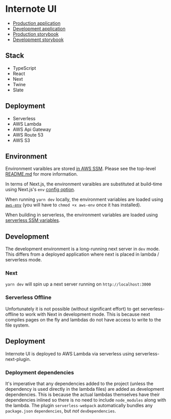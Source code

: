 # Internote UI

- [Production application](https://internote.app)
- [Development application](https://dev.internote.app)
- [Production storybook](http://internote-prod-storybook.s3-website-eu-west-1.amazonaws.com/)
- [Development storybook](http://internote-dev-storybook.s3-website-eu-west-1.amazonaws.com/)

## Stack

- TypeScript
- React
- Next
- Twine
- Slate

## Deployment

- Serverless
- AWS Lambda
- AWS Api Gateway
- AWS Route 53
- AWS S3

## Environment

Environment varaibles are stored [in AWS SSM](https://eu-west-1.console.aws.amazon.com/systems-manager/parameters/?region=eu-west-1). Please see the top-level [README.md](../README.md) for more information.

In terms of Next.js, the environment varaibles are substituted at build-time using Next.js's `env` [config option](https://github.com/zeit/next.js/#build-time-configuration).

When running `yarn dev` locally, the environment variables are loaded using [`aws-env`](https://github.com/Droplr/aws-env#usage) (you will have to `chmod +x aws-env` once it has installed).

When building in serverless, the environment variables are loaded using [serverless SSM variables](https://serverless.com/framework/docs/providers/aws/guide/variables/#reference-variables-using-the-ssm-parameter-store).

## Development

The development environment is a long-running next server in `dev` mode. This differs from a deployed application where next is placed in lambda / serverless mode.

### Next

`yarn dev` will spin up a next server running on `http://localhost:3000`

### Serverless Offline

Unfortunately it is not possible (without significant effort) to get serverless-offline to work with Next in development mode. This is because next compiles pages on the fly and lambdas do not have access to write to the file system.

## Deployment

Internote UI is deployed to AWS Lambda via serverless using serverless-next-plugin.

### Deployment dependencies

It's imperative that any dependencies added to the project (unless the dependency is used directly in the lambda files) are added as development dependencies. This is because the actual lambdas themselves have their dependencies inlined so there is no need to include `node_modules` along with the lambda. The plugin `serverless-webpack` automatically bundles any `package.json` `dependencies`, but _not_ `devDependencies`.
